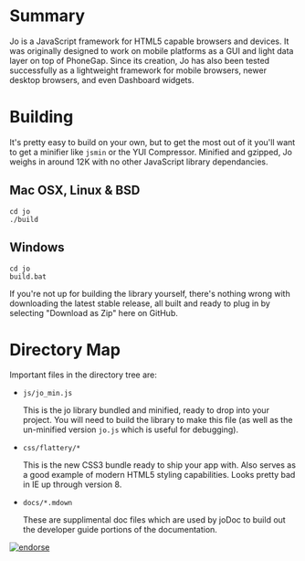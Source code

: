 Summary
=======

Jo is a JavaScript framework for HTML5 capable browsers and devices. It was
originally designed to work on mobile platforms as a GUI and light data layer
on top of PhoneGap. Since its creation, Jo has also been tested successfully
as a lightweight framework for mobile browsers, newer desktop browsers, and
even Dashboard widgets.

Building
========

It's pretty easy to build on your own, but to get the most out of it you'll
want to get a minifier like `jsmin` or the YUI Compressor. Minified and
gzipped, Jo weighs in around 12K with no other JavaScript library dependancies.

Mac OSX, Linux & BSD
--------------------

	cd jo
	./build


Windows
-------

	cd jo
	build.bat

If you're not up for building the library yourself, there's nothing wrong with
downloading the latest stable release, all built and ready to plug in by selecting
"Download as Zip" here on GitHub.


Directory Map
=============

Important files in the directory tree are:

- `js/jo_min.js`

  This is the jo library bundled and minified, ready to drop into your project. You
  will need to build the library to make this file (as well as the un-minified
  version `jo.js` which is useful for debugging).

- `css/flattery/*`

  This is the new CSS3 bundle ready to ship your app with. Also serves as a good example
  of modern HTML5 styling capabilities. Looks pretty bad in IE up through version 8.

- `docs/*.mdown`

  These are supplimental doc files which are used by joDoc to build out the
  developer guide portions of the documentation.

[![endorse](https://api.coderwall.com/balmer/endorsecount.png)](https://coderwall.com/balmer)
